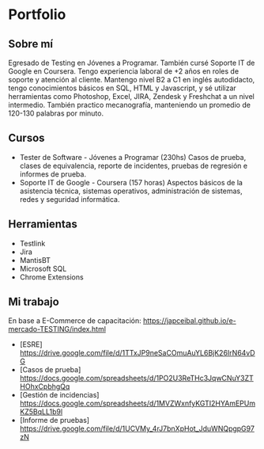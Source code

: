 # Portfolio
## Sobre mí
Egresado de Testing en Jóvenes a Programar. También cursé Soporte IT de Google en Coursera. Tengo experiencia laboral de +2 años en roles de soporte y atención al cliente. Mantengo nivel B2 a C1 en inglés autodidacto, tengo conocimientos básicos en SQL, HTML y Javascript, y sé utilizar herramientas como Photoshop, Excel, JIRA, Zendesk y Freshchat a un nivel intermedio. También practico mecanografía, manteniendo un promedio de 120-130 palabras por minuto.

## Cursos
* Tester de Software - Jóvenes a Programar (230hs)
  Casos de prueba, clases de equivalencia, reporte de incidentes, pruebas de regresión e informes de prueba.
* Soporte IT de Google - Coursera (157 horas)
  Aspectos básicos de la asistencia técnica, sistemas operativos, administración de sistemas, redes y seguridad informática.

## Herramientas
* Testlink
* Jira
* MantisBT
* Microsoft SQL
* Chrome Extensions

## Mi trabajo

  En base a E-Commerce de capacitación: https://japceibal.github.io/e-mercado-TESTING/index.html
  * [ESRE] https://drive.google.com/file/d/1TTxJP9neSaCOmuAuYL6BjK26IrN64vDG
  * [Casos de prueba] https://docs.google.com/spreadsheets/d/1PO2U3ReTHc3JqwCNuY3ZTHOhxCpbhgQq
  * [Gestión de incidencias] https://docs.google.com/spreadsheets/d/1MVZWxnfyKGTI2HYAmEPUmKZ5BqLL1b9l
  * [Informe de pruebas] https://drive.google.com/file/d/1UCVMy_4rJ7bnXpHot_JduWNQpgpG97zN
